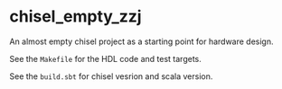# chisel_empty_zzj

An almost empty chisel project as a starting point for hardware design.

See the `Makefile` for the HDL code and test targets.

See the `build.sbt` for chisel vesrion and scala version.
